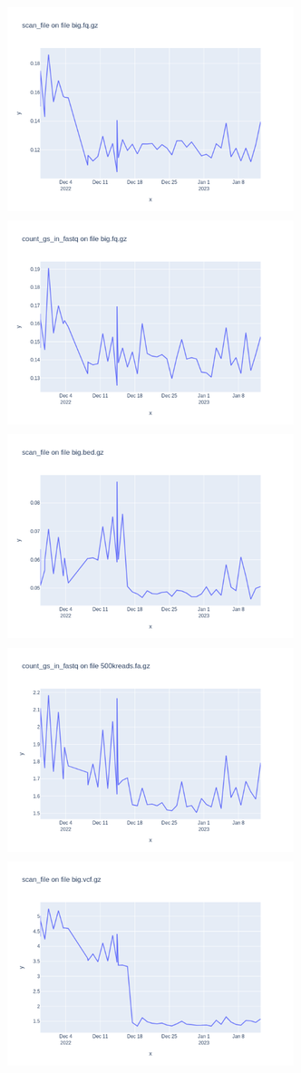 ![](results/scan_file-big.fq.gz.png)

![](results/count_gs_in_fastq-big.fq.gz.png)

![](results/scan_file-big.bed.gz.png)

![](results/count_gs_in_fastq-500kreads.fa.gz.png)

![](results/scan_file-big.vcf.gz.png)

